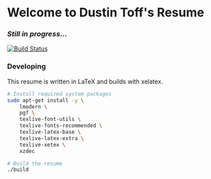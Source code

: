 # Welcome to Dustin Toff's Resume
### *Still in progress...*

[![Build Status](https://travis-ci.org/quittle/www_dustindoloff_com.svg?branch=master)](https://travis-ci.org/quittle/www_dustindoloff_com)

### Developing

This resume is written in LaTeX and builds with xelatex.

```bash
# Install required system packages
sudo apt-get install -y \
    lmodern \
    pgf \
    texlive-font-utils \
    texlive-fonts-recommended \
    texlive-latex-base \
    texlive-latex-extra \
    texlive-xetex \
    xzdec

# Build the resume
./build
```
